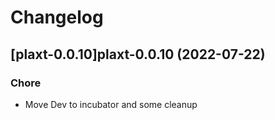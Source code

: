 # Changelog



## [plaxt-0.0.10]plaxt-0.0.10 (2022-07-22)

### Chore

- Move Dev to incubator and some cleanup
  
  